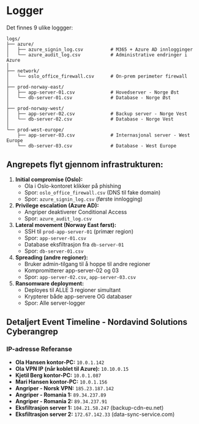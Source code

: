 # Logger

Det finnes 9 ulike loggger:

```
logs/
├── azure/
│   ├── azure_signin_log.csv          # M365 + Azure AD innlogginger
│   └── azure_audit_log.csv           # Administrative endringer i Azure
│
├── network/
│   └── oslo_office_firewall.csv      # On-prem perimeter firewall
│
├── prod-norway-east/
│   ├── app-server-01.csv             # Hovedserver - Norge Øst
│   └── db-server-01.csv              # Database - Norge Øst
│
├── prod-norway-west/
│   ├── app-server-02.csv             # Backup server - Norge Vest
│   └── db-server-02.csv              # Database - Norge Vest
│
└── prod-west-europe/
    ├── app-server-03.csv             # Internasjonal server - West Europe
    └── db-server-03.csv              # Database - West Europe
```

## **Angrepets flyt gjennom infrastrukturen:**

1. **Initial compromise (Oslo):**
   - Ola i Oslo-kontoret klikker på phishing
   - Spor: `oslo_office_firewall.csv` (DNS til fake domain)
   - Spor: `azure_signin_log.csv` (første innlogging)
2. **Privilege escalation (Azure AD):**
   - Angriper deaktiverer Conditional Access
   - Spor: `azure_audit_log.csv`
3. **Lateral movement (Norway East først):**
   - SSH til `prod-app-server-01` (primær region)
   - Spor: `app-server-01.csv`
   - Database eksfiltrasjon fra `db-server-01`
   - Spor: `db-server-01.csv`
4. **Spreading (andre regioner):**
   - Bruker admin-tilgang til å hoppe til andre regioner
   - Kompromitterer app-server-02 og 03
   - Spor: `app-server-02.csv`, `app-server-03.csv`
5. **Ransomware deployment:**
   - Deployes til ALLE 3 regioner simultant
   - Krypterer både app-servere OG databaser
   - Spor: Alle server-logger

## Detaljert Event Timeline - Nordavind Solutions Cyberangrep

### IP-adresse Referanse

- **Ola Hansen kontor-PC:** `10.0.1.142`
- **Ola VPN IP (når koblet til Azure):** `10.10.0.15`
- **Kjetil Berg kontor-PC:** `10.0.1.087`
- **Mari Hansen kontor-PC:** `10.0.1.156`
- **Angriper - Norsk VPN:** `185.23.187.142`
- **Angriper - Romania 1:** `89.34.237.89`
- **Angriper - Romania 2:** `89.34.237.91`
- **Eksfiltrasjon server 1:** `104.21.58.247` (backup-cdn-eu.net)
- **Eksfiltrasjon server 2:** `172.67.142.33` (data-sync-service.com)
